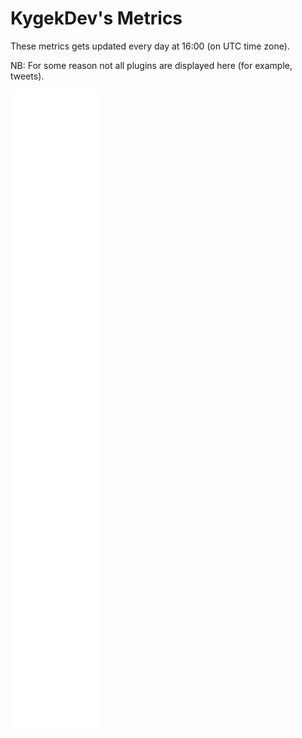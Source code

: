 # KygekDev's Metrics

These metrics gets updated every day at 16:00 (on UTC time zone).

NB: For some reason not all plugins are displayed here (for example, tweets).

![Metrics](/github-metrics.svg)
